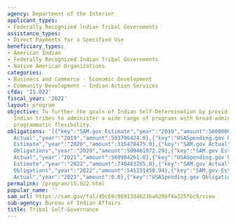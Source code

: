 ```yaml
---
agency: Department of the Interior
applicant_types:
- Federally Recognized lndian Tribal Governments
assistance_types:
- Direct Payments for a Specified Use
beneficiary_types:
- American Indian
- Federally Recognized Indian Tribal Governments
- Native American Organizations
categories:
- Business and Commerce - Economic Development
- Community Development - Indian Action Services
cfda: '15.022'
fiscal_year: '2022'
layout: program
objective: To further the goals of Indian Self-Determination by providing funds to
  Indian tribes to administer a wide range of programs with broad administrative and
  programmatic flexibility.
obligations: '[{"key":"SAM.gov Estimate","year":"2019","amount":560000000.0},{"key":"SAM.gov
  Actual","year":"2019","amount":503796424.0},{"key":"USASpending.gov Obligations","year":"2019","amount":577110372.2},{"key":"SAM.gov
  Estimate","year":"2020","amount":315478475.0},{"key":"SAM.gov Actual","year":"2020","amount":138785688.03},{"key":"USASpending.gov
  Obligations","year":"2020","amount":509461972.29},{"key":"SAM.gov Estimate","year":"2021","amount":47592150.0},{"key":"SAM.gov
  Actual","year":"2021","amount":569904261.0},{"key":"USASpending.gov Obligations","year":"2021","amount":462482418.01},{"key":"SAM.gov
  Estimate","year":"2022","amount":740483265.0},{"key":"SAM.gov Actual","year":"2022","amount":26545903.0},{"key":"USASpending.gov
  Obligations","year":"2022","amount":545151450.94},{"key":"SAM.gov Estimate","year":"2023","amount":662509406.0},{"key":"SAM.gov
  Actual","year":"2023","amount":0.0},{"key":"USASpending.gov Obligations","year":"2023","amount":903137527.41}]'
permalink: /program/15.022.html
popular_name: ''
sam_url: https://sam.gov/fal/d0c69c06913d4623ba629bf4a325fbc8/view
sub-agency: Bureau of Indian Affairs
title: Tribal Self-Governance
---
```

